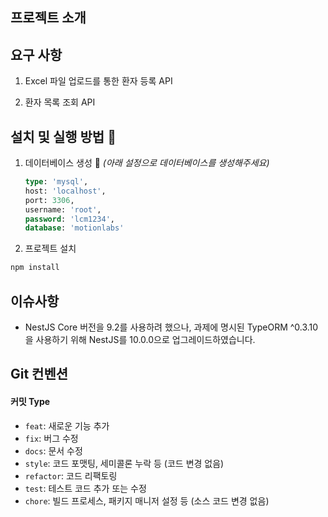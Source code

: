 
## 프로젝트 소개

## 요구 사항

1. Excel 파일 업로드를 통한 환자 등록 API


2. 환자 목록 조회 API


## 설치 및 실행 방법 🚀

1. 데이터베이스 생성 💾 
   *(아래 설정으로 데이터베이스를 생성해주세요)*

   ```sql
   type: 'mysql',
   host: 'localhost',
   port: 3306,
   username: 'root',
   password: 'lcm1234',
   database: 'motionlabs'
   ```
2. 프로젝트 설치

```bash
npm install
```



## 이슈사항
- NestJS Core 버전을 9.2를 사용하려 했으나, 과제에 명시된 TypeORM ^0.3.10을 사용하기 위해 NestJS를 10.0.0으로 업그레이드하였습니다.


## Git 컨벤션
#### 커밋 Type
- `feat`: 새로운 기능 추가
- `fix`: 버그 수정
- `docs`: 문서 수정
- `style`: 코드 포맷팅, 세미콜론 누락 등 (코드 변경 없음)
- `refactor`: 코드 리팩토링
- `test`: 테스트 코드 추가 또는 수정
- `chore`: 빌드 프로세스, 패키지 매니저 설정 등 (소스 코드 변경 없음)